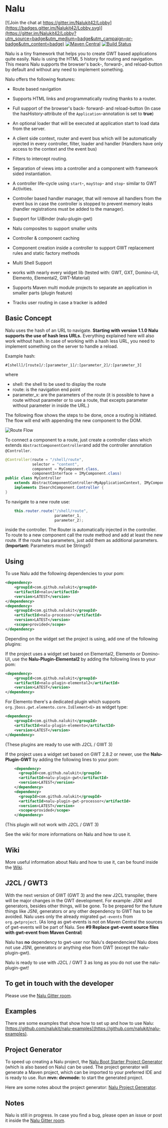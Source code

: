 # Nalu

[![Join the chat at https://gitter.im/Nalukit42/Lobby](https://badges.gitter.im/Nalukit42/Lobby.svg)](https://gitter.im/Nalukit42/Lobby?utm_source=badge&utm_medium=badge&utm_campaign=pr-badge&utm_content=badge)
[![Maven Central](https://img.shields.io/maven-central/v/com.github.nalukit/nalu.svg?colorB=44cc11)](https://search.maven.org/artifact/com.github.nalukit/nalu)
[![Build Status](https://travis-ci.com/NaluKit/nalu.svg?branch=master)](https://travis-ci.com/NaluKit/nalu)

Nalu is a tiny framework that helps you to create GWT based applications quite easily. Nalu is using the HTML 5 history for routing and navigation. This means Nalu supports the browser's back-, forward-, and reload-button by default and without any need to implement something.


Nalu offers the following features:

* Route based navigation

* Supports HTML links and programmatically routing thanks to a router.

* Full support of the browser's back- forward- and reload-button (In case the hasHistory-attribute of the `Application`-annotation is set to **true**)

* An optional loader that will be executed at application start to load data from the server.

* A client side context, router and event bus which will be automatically injected in every controller, filter, loader and handler (Handlers have only access to the context and the event bus)

* Filters to intercept routing.

* Separation of views into a controller and a component with framework sided instantiation.

* A controller life-cycle using `start`-, `mayStop`- and `stop`- similar to GWT Activities.

* Controller based handler manager, that will remove all handlers from the event bus in case the controller is stopped to prevent memory leaks (handler registrations must be added to the manager).

* Support for UiBinder (nalu-plugin-gwt)

* Nalu composites to support smaller units

* Controller & component caching

* Component creation inside a controller to support GWT replacement rules and static factory methods

* Multi Shell Support

* works with nearly every widget lib (tested with: GWT, GXT, Domino-UI, Elemento, Elemental2, GWT-Material) 

* Supports Maven multi module projects to separate an application in smaller parts (plugin feature)

* Tracks user routing in case a tracker is added


## Basic Concept
Nalu uses the hash of an URL to navigate. **Starting with version 1.1.0 Nalu supports the use of hash less URLs.** Everything explained here will also work without hash. In case of working with a hash less URL, you need to implement something on the server to handle a reload.

Example hash:
```
#[shell]/[route]/:[parameter_1]/:[parameter_2]/:[parameter_3]
```

where
* shell: the shell to be used to display the route
* route: is the navigation end point
* parameter_x: are the parameters of the route (it is possible to have a route without parameter or to use a route, that excepts parameter without parameter in inside the URL.)

The following flow shows the steps to be done, once a routing is initiated. The flow will end with appending the new component to the DOM.

![Route Flow](https://github.com/NaluKit/nalu/blob/master/etc/images/routeFlow.png)

To connect a component to a route, just create a controller class which extends ```AbstractComponentController```and add the controller annotation ```@Controller```.

```JAVA
@Controller(route = "/shell/route",
            selector = "content",
            component = MyComponent.class,
            componentInterface = IMyComponent.class)
public class MyController
    extends AbstractComponentController<MyApplicationContext, IMyComponent, HTMLElement>
    implements ISearchComponent.Controller {
}
```

To navigate to a new route use:
```JAVA
    this.router.route("/shell/route",
                      parameter_1,
                      parameter_2);
```
inside the controller.
The Router is automatically injected in the controller. To route to a new component call the route method and add at least the new route. If the route has parameters, just add them as additional parameters. (**Important:** Parameters must be Strings!)

## Using
To use Nalu add the following dependencies to your pom:

```XML
<dependency>
    <groupId>com.github.nalukit</groupId>
    <artifactId>nalu</artifactId>
    <version>LATEST</version>
</dependency>
<dependency>
    <groupId>com.github.nalukit</groupId>
    <artifactId>nalu-processor</artifactId>
    <version>LATEST</version>
    <scope>provided</scope>
</dependency>
```

Depending on the widget set the project is using, add one of the following plugins:

If the project uses a widget set based on Elemental2, Elemento or Domino-UI, use the **Nalu-Plugin-Elemental2** by adding the following lines to your pom:

```XML
<dependency>
    <groupId>com.github.nalukit</groupId>
    <artifactId>nalu-plugin-elemental2</artifactId>
    <version>LATEST</version>
</dependency>
```

For Elemento there's a dedicated plugin which supports `org.jboss.gwt.elemento.core.IsElement<E>` as widget type:
```XML
<dependency>
    <groupId>com.github.nalukit</groupId>
    <artifactId>nalu-plugin-elemento</artifactId>
    <version>LATEST</version>
</dependency>
```

(These plugins are ready to use with J2CL / GWT 3)

If the project uses a widget set based on GWT 2.8.2 or newer, use the **Nalu-Plugin-GWT** by adding the following lines to your pom:

```XML
    <dependency>
      <groupId>com.github.nalukit</groupId>
      <artifactId>nalu-plugin-gwt</artifactId>
      <version>LATEST</version>
    </dependency>
    <dependency>
      <groupId>com.github.nalukit</groupId>
      <artifactId>nalu-plugin-gwt-processor</artifactId>
      <version>LATEST</version>
      <scope>provided</scope>
    </dependency>
```
(This plugin will not work with J2CL / GWT 3)

See the wiki for more informations on Nalu and how to use it.

## Wiki
More useful information about Nalu and how to use it, can be found inside the [Wiki](https://github.com/nalukit/nalu/wiki).

## J2CL / GWT3
With the next version of GWT (GWT 3) and the new J2CL transpiler, there will be major changes in the GWT development. For example: JSNI and generators, besides other things, will be gone. To be prepared for the future things like JSNI, generators or any other dependency to GWT has to be avoided. Nalu uses only the already migrated ```gwt-events``` from ```org.gwtproject```. (As long as gwt-events is not on Maven Central the sources of gwt-events will be part of Nalu. See **#9 Replace gwt-event source files with gwt-event from Maven Central**)

Nalu has **no** dependency to gwt-user nor Nalu's dependencies! Nalu does not use JSNI, generators or anything else from GWT  (except the nalu-plugin-gwt).

Nalu is ready to use with J2CL / GWT 3 as long as you do not use the nalu-plugin-gwt!

  

## To get in touch with the developer
Please use the [Nalu Gitter room](https://gitter.im/Nalukit42/Lobby).

## Examples
There are some examples that show how to set up and how to use Nalu: [https://github.com/nalukit/nalu-examples](https://github.com/nalukit/nalu-examples).

## Project Generator
To speed up creating a Nalu project, the [Nalu Boot Starter Project Generator](http://www.mvp4g.org/gwt-boot-starter-nalu/GwtBootStarterNalu.html) (which is also based on Nalu) can be used. The project generator will generate a Maven project, which can be imported to your preferred IDE and is ready to use. Run **mvn: devmode:** to start the generated project.

Here are some notes about the project generator: [Nalu Project Generator](https://github.com/nalukit/gwt-boot-starter-nalu).



## Notes
Nalu is still in progress. In case you find a bug, please open an issue or post it inside the [Nalu Gitter room](https://gitter.im/Nalukit42/Lobby).
